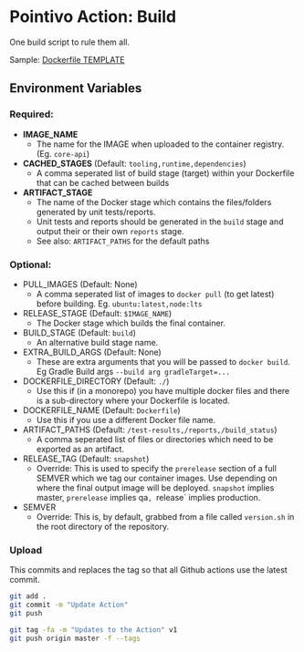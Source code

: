 # Pointivo Action: Build

One build script to rule them all.

Sample: [Dockerfile TEMPLATE](Dockerfile_TEMPLATE)


## Environment Variables

### Required:
- **IMAGE_NAME** 
  - The name for the IMAGE when uploaded to the container registry. (Eg. `core-api`)
- **CACHED_STAGES** (Default: `tooling,runtime,dependencies`)
    - A comma seperated list of build stage (target) within your Dockerfile that can be cached between builds
- **ARTIFACT_STAGE** 
  - The name of the Docker stage which contains the files/folders generated by unit tests/reports. 
  - Unit tests and reports should be generated in the `build` stage and output their or their own `reports` stage.
  - See also: `ARTIFACT_PATHS` for the default paths
  
### Optional:

- PULL_IMAGES (Default: None)
  - A comma seperated list of images to `docker pull` (to get latest) before building. Eg. `ubuntu:latest,node:lts`
- RELEASE_STAGE (Default: `$IMAGE_NAME`)
  - The Docker stage which builds the final container.
- BUILD_STAGE (Default: `build`)
  - An alternative build stage name.
- EXTRA_BUILD_ARGS (Default: None)
  - These are extra arguments that you will be passed to `docker build`. Eg Gradle Build args `--build arg gradleTarget=...`
- DOCKERFILE_DIRECTORY (Default: `./`)
  - Use this if (in a monorepo) you have multiple docker files and there is a sub-directory where your Dockerfile is located.
- DOCKERFILE_NAME (Default: `Dockerfile`)
  - Use this if you use a different Docker file name.
- ARTIFACT_PATHS (Default: `/test-results,/reports,/build_status`)
  - A comma seperated list of files or directories which need to be exported as an artifact.
- RELEASE_TAG (Default: `snapshot`)
  - Override: This is used to specify the `prerelease` section of a full SEMVER which we tag our container images. Use depending on
  where the final output image will be deployed. `snapshot` implies master, `prerelease` implies qa`, `release` implies production.
- SEMVER
  - Override: This is, by default, grabbed from a file called `version.sh` in the root directory of the repository.
  

### Upload

This commits and replaces the tag so that all Github actions use the latest commit.

```bash
git add .
git commit -m "Update Action"
git push

git tag -fa -m "Updates to the Action" v1
git push origin master -f --tags
```